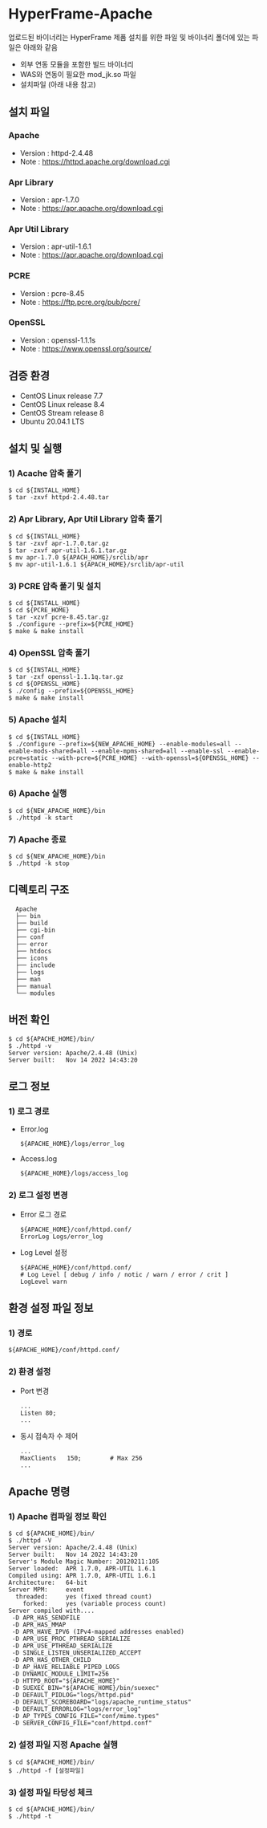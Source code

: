 # HyperFrame-Apache

업로드된 바이너리는 HyperFrame 제품 설치를 위한 파일 및 바이너리 폴더에 있는 파일은 아래와 같음

- 외부 연동 모듈을 포함한 빌드 바이너리
- WAS와 연동이 필요한 mod_jk.so 파일
- 설치파일 (아래 내용 참고)

## 설치 파일

### Apache

- Version : httpd-2.4.48
- Note : https://httpd.apache.org/download.cgi

### Apr Library

- Version : apr-1.7.0
- Note : https://apr.apache.org/download.cgi

### Apr Util Library

- Version : apr-util-1.6.1
- Note : https://apr.apache.org/download.cgi

### PCRE

- Version : pcre-8.45
- Note : https://ftp.pcre.org/pub/pcre/

### OpenSSL

- Version : openssl-1.1.1s
- Note : https://www.openssl.org/source/

## 검증 환경

- CentOS Linux release 7.7
- CentOS Linux release 8.4
- CentOS Stream release 8
- Ubuntu 20.04.1 LTS

## 설치 및 실행

### 1) Acache 압축 풀기

    $ cd ${INSTALL_HOME}
    $ tar -zxvf httpd-2.4.48.tar

### 2) Apr Library, Apr Util Library 압축 풀기

    $ cd ${INSTALL_HOME}
    $ tar -zxvf apr-1.7.0.tar.gz
    $ tar -zxvf apr-util-1.6.1.tar.gz
    $ mv apr-1.7.0 ${APACH_HOME}/srclib/apr
    $ mv apr-util-1.6.1 ${APACH_HOME}/srclib/apr-util

### 3) PCRE 압축 풀기 및 설치

    $ cd ${INSTALL_HOME}
    $ cd ${PCRE_HOME}
    $ tar -xzvf pcre-8.45.tar.gz
    $ ./configure --prefix=${PCRE_HOME}
    $ make & make install

### 4) OpenSSL 압축 풀기

    $ cd ${INSTALL_HOME}
    $ tar -zxf openssl-1.1.1q.tar.gz
    $ cd ${OPENSSL_HOME}
    $ ./config --prefix=${OPENSSL_HOME}
    $ make & make install

### 5) Apache 설치

    $ cd ${INSTALL_HOME}
    $ ./configure --prefix=${NEW_APACHE_HOME} --enable-modules=all --enable-mods-shared=all --enable-mpms-shared=all --enable-ssl --enable-pcre=static --with-pcre=${PCRE_HOME} --with-openssl=${OPENSSL_HOME} --enable-http2
    $ make & make install

### 6) Apache 실행

    $ cd ${NEW_APACHE_HOME}/bin
    $ ./httpd -k start

### 7) Apache 종료

    $ cd ${NEW_APACHE_HOME}/bin
    $ ./httpd -k stop

## 디렉토리 구조

      Apache
      ├── bin
      ├── build
      ├── cgi-bin
      ├── conf
      ├── error
      ├── htdocs
      ├── icons
      ├── include
      ├── logs
      ├── man
      ├── manual
      └── modules

## 버전 확인

    $ cd ${APACHE_HOME}/bin/
    $ ./httpd -v
    Server version: Apache/2.4.48 (Unix)
    Server built:   Nov 14 2022 14:43:20

## 로그 정보

### 1) 로그 경로

- Error.log

      ${APACHE_HOME}/logs/error_log

- Access.log

      ${APACHE_HOME}/logs/access_log

### 2) 로그 설정 변경

- Error 로그 경로

      ${APACHE_HOME}/conf/httpd.conf/
      ErrorLog Logs/error_log

- Log Level 설정

      ${APACHE_HOME}/conf/httpd.conf/
      # Log Level [ debug / info / notic / warn / error / crit ]
      LogLevel warn

## 환경 설정 파일 정보

### 1) 경로

    ${APACHE_HOME}/conf/httpd.conf/

### 2) 환경 설정

- Port 변경

      ...
      Listen 80;
      ...

- 동시 접속자 수 제어

      ...
      MaxClients   150;        # Max 256
      ...

## Apache 명령

### 1) Apache 컴파일 정보 확인

    $ cd ${APACHE_HOME}/bin/
    $ ./httpd -V
    Server version: Apache/2.4.48 (Unix)
    Server built:   Nov 14 2022 14:43:20
    Server's Module Magic Number: 20120211:105
    Server loaded:  APR 1.7.0, APR-UTIL 1.6.1
    Compiled using: APR 1.7.0, APR-UTIL 1.6.1
    Architecture:   64-bit
    Server MPM:     event
      threaded:     yes (fixed thread count)
        forked:     yes (variable process count)
    Server compiled with....
     -D APR_HAS_SENDFILE
     -D APR_HAS_MMAP
     -D APR_HAVE_IPV6 (IPv4-mapped addresses enabled)
     -D APR_USE_PROC_PTHREAD_SERIALIZE
     -D APR_USE_PTHREAD_SERIALIZE
     -D SINGLE_LISTEN_UNSERIALIZED_ACCEPT
     -D APR_HAS_OTHER_CHILD
     -D AP_HAVE_RELIABLE_PIPED_LOGS
     -D DYNAMIC_MODULE_LIMIT=256
     -D HTTPD_ROOT="${APACHE_HOME}"
     -D SUEXEC_BIN="${APACHE_HOME}/bin/suexec"
     -D DEFAULT_PIDLOG="logs/httpd.pid"
     -D DEFAULT_SCOREBOARD="logs/apache_runtime_status"
     -D DEFAULT_ERRORLOG="logs/error_log"
     -D AP_TYPES_CONFIG_FILE="conf/mime.types"
     -D SERVER_CONFIG_FILE="conf/httpd.conf"


### 2) 설정 파일 지정 Apache 실행

    $ cd ${APACHE_HOME}/bin/
    $ ./httpd -f [설정파일]

### 3) 설정 파일 타당성 체크

    $ cd ${APACHE_HOME}/bin/
    $ ./httpd -t

